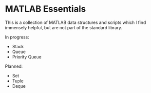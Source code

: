 # MATLAB Essentials
This is a collection of MATLAB data structures and scripts which I find immensely helpful, but are not part of the standard library.

In progress:
* Stack
* Queue
* Priority Queue

Planned:
* Set
* Tuple
* Deque

